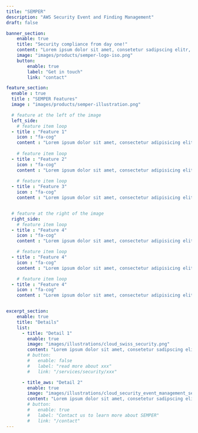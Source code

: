 ```yaml
---
title: "SEMPER"
description: "AWS Security Event and Finding Management"
draft: false

banner_section:
    enable: true
    title: "Security compliance from day one!"
    content: "Lorem ipsum dolor sit amet, consetetur sadipscing elitr, sed diam nonumy eirmod tempor invidunt ut labore et dolore magna aliquyam erat, sed diam voluptua. At vero eos et accusam et justo duo dolores et ea rebum. Stet clita kasd gubergren, no sea takimata sanctus est Lorem ipsum dolor sit amet. Lorem ipsum dolor sit amet, consetetur sadipscing elitr, sed diam nonumy eirmod tempor invidunt ut labore et dolore magna aliquyam erat, sed diam voluptua. At vero eos et accusam et justo duo dolores et ea rebum. Stet clita kasd gubergren, no sea takimata sanctus est Lorem ipsum dolor sit amet."
    image: "images/products/semper-logo-iso.png"
    button:
        enable: true
        label: "Get in touch"
        link: "contact"

feature_section:
  enable : true
  title : "SEMPER Features"
  image : "images/products/semper-illustration.png"

  # feature at the left of the image
  left_side:
    # feature item loop
  - title : "Feature 1"
    icon : "fa-cog"
    content : "Lorem ipsum dolor sit amet, consectetur adipisicing elit. Voluptatem, inventore?"
    
    # feature item loop
  - title : "Feature 2"
    icon : "fa-cog"
    content : "Lorem ipsum dolor sit amet, consectetur adipisicing elit. Voluptatem, inventore?"
    
    # feature item loop
  - title : "Feature 3"
    icon : "fa-cog"
    content : "Lorem ipsum dolor sit amet, consectetur adipisicing elit. Voluptatem, inventore?"


  # feature at the right of the image
  right_side:
    # feature item loop
  - title : "Feature 4"
    icon : "fa-cog"
    content : "Lorem ipsum dolor sit amet, consectetur adipisicing elit. Voluptatem, inventore?"

    # feature item loop
  - title : "Feature 4"
    icon : "fa-cog"
    content : "Lorem ipsum dolor sit amet, consectetur adipisicing elit. Voluptatem, inventore?"

    # feature item loop
  - title : "Feature 4"
    icon : "fa-cog"
    content : "Lorem ipsum dolor sit amet, consectetur adipisicing elit. Voluptatem, inventore?"


excerpt_section:
    enable: true
    title: "Details"
    list:
      - title: "Detail 1"
        enable: true
        image: "images/illustrations/cloud_swiss_security.png"
        content: "Lorem ipsum dolor sit amet, consetetur sadipscing elitr, sed diam nonumy eirmod tempor invidunt ut labore et dolore magna aliquyam erat, sed diam voluptua. At vero eos et accusam et justo duo dolores et ea rebum. Stet clita kasd gubergren, no sea takimata sanctus est Lorem ipsum dolor sit amet"
        # button:
        #   enable: false
        #   label: "read more about xxx"
        #   link: "/services/security/xxx"

      - title_aws: "Detail 2"
        enable: true
        image: "images/illustrations/cloud_security_event_management_semper.png"
        content: "Lorem ipsum dolor sit amet, consetetur sadipscing elitr, sed diam nonumy eirmod tempor invidunt ut labore et dolore magna aliquyam erat, sed diam voluptua. At vero eos et accusam et justo duo dolores et ea rebum. Stet clita kasd gubergren, no sea takimata sanctus est Lorem ipsum dolor sit amet"
        # button:
        #   enable: true
        #   label: "Contact us to learn more about SEMPER"
        #   link: "/contact"
---
```

